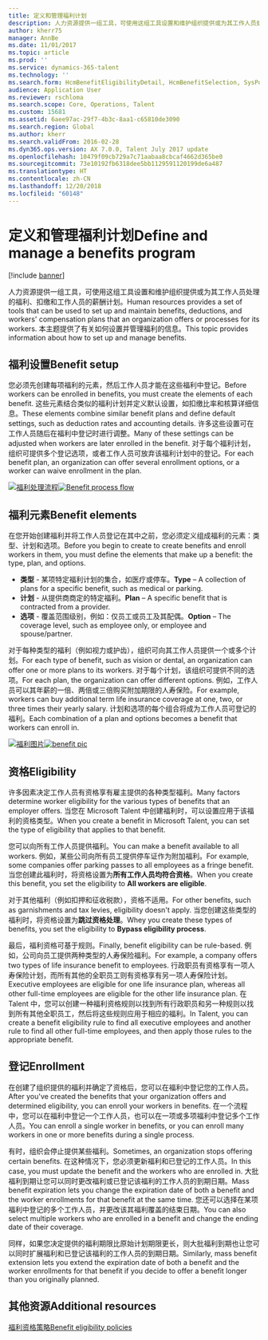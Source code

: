 ```yaml
---
title: 定义和管理福利计划
description: 人力资源提供一组工具，可使用这组工具设置和维护组织提供或为其工作人员处理的福利、扣缴和工作人员的薪酬计划。 本文章提供了有关如何设置管理福利的信息。
author: kherr75
manager: AnnBe
ms.date: 11/01/2017
ms.topic: article
ms.prod: ''
ms.service: dynamics-365-talent
ms.technology: ''
ms.search.form: HcmBenefitEligibilityDetail, HcmBenefitSelection, SysPolicyListPage, SysPolicySourceDocumentRuleType
audience: Application User
ms.reviewer: rschloma
ms.search.scope: Core, Operations, Talent
ms.custom: 15681
ms.assetid: 6aee97ac-29f7-4b3c-8aa1-c65810de3090
ms.search.region: Global
ms.author: kherr
ms.search.validFrom: 2016-02-28
ms.dyn365.ops.version: AX 7.0.0, Talent July 2017 update
ms.openlocfilehash: 10479f09cb729a7c71aabaa8cbcaf4662d365be0
ms.sourcegitcommit: 73e10192fb6318dee5bb1129591120199de6a487
ms.translationtype: HT
ms.contentlocale: zh-CN
ms.lasthandoff: 12/20/2018
ms.locfileid: "60148"
---
```

# <a name="define-and-manage-a-benefits-program"></a><span data-ttu-id="823d3-104">定义和管理福利计划</span><span class="sxs-lookup"><span data-stu-id="823d3-104">Define and manage a benefits program</span></span>

[!include [banner](includes/banner.md)]

<span data-ttu-id="823d3-105">人力资源提供一组工具，可使用这组工具设置和维护组织提供或为其工作人员处理的福利、扣缴和工作人员的薪酬计划。</span><span class="sxs-lookup"><span data-stu-id="823d3-105">Human resources provides a set of tools that can be used to set up and maintain benefits, deductions, and workers' compensation plans that an organization offers or processes for its workers.</span></span> <span data-ttu-id="823d3-106">本主题提供了有关如何设置并管理福利的信息。</span><span class="sxs-lookup"><span data-stu-id="823d3-106">This topic provides information about how to set up and manage benefits.</span></span>

<a name="benefit-setup"></a><span data-ttu-id="823d3-107">福利设置</span><span class="sxs-lookup"><span data-stu-id="823d3-107">Benefit setup</span></span>
-------------

<span data-ttu-id="823d3-108">您必须先创建每项福利的元素，然后工作人员才能在这些福利中登记。</span><span class="sxs-lookup"><span data-stu-id="823d3-108">Before workers can be enrolled in benefits, you must create the elements of each benefit.</span></span> <span data-ttu-id="823d3-109">这些元素结合类似的福利计划并定义默认设置，如扣缴比率和核算详细信息。</span><span class="sxs-lookup"><span data-stu-id="823d3-109">These elements combine similar benefit plans and define default settings, such as deduction rates and accounting details.</span></span> <span data-ttu-id="823d3-110">许多这些设置可在工作人员随后在福利中登记时进行调整。</span><span class="sxs-lookup"><span data-stu-id="823d3-110">Many of these settings can be adjusted when workers are later enrolled in the benefit.</span></span> <span data-ttu-id="823d3-111">对于每个福利计划，组织可提供多个登记选项，或者工作人员可放弃该福利计划中的登记。</span><span class="sxs-lookup"><span data-stu-id="823d3-111">For each benefit plan, an organization can offer several enrollment options, or a worker can waive enrollment in the plan.</span></span> 

<span data-ttu-id="823d3-112">[![福利处理流程](./media/benefit-process-flow1.png)](./media/benefit-process-flow1.png)</span><span class="sxs-lookup"><span data-stu-id="823d3-112">[![Benefit process flow](./media/benefit-process-flow1.png)](./media/benefit-process-flow1.png)</span></span>

## <a name="benefit-elements"></a><span data-ttu-id="823d3-113">福利元素</span><span class="sxs-lookup"><span data-stu-id="823d3-113">Benefit elements</span></span>
<span data-ttu-id="823d3-114">在您开始创建福利并将工作人员登记在其中之前，您必须定义组成福利的元素：类型、计划和选项。</span><span class="sxs-lookup"><span data-stu-id="823d3-114">Before you begin to create to create benefits and enroll workers in them, you must define the elements that make up a benefit: the type, plan, and options.</span></span>

-   <span data-ttu-id="823d3-115">**类型** - 某项特定福利计划的集合，如医疗或停车。</span><span class="sxs-lookup"><span data-stu-id="823d3-115">**Type** – A collection of plans for a specific benefit, such as medical or parking.</span></span>
-   <span data-ttu-id="823d3-116">**计划** - 从提供商商定的特定福利。</span><span class="sxs-lookup"><span data-stu-id="823d3-116">**Plan** – A specific benefit that is contracted from a provider.</span></span>
-   <span data-ttu-id="823d3-117">**选项** - 覆盖范围级别，例如：仅员工或员工及其配偶。</span><span class="sxs-lookup"><span data-stu-id="823d3-117">**Option** – The coverage level, such as employee only, or employee and spouse/partner.</span></span>

<span data-ttu-id="823d3-118">对于每种类型的福利（例如视力或护齿），组织可向其工作人员提供一个或多个计划。</span><span class="sxs-lookup"><span data-stu-id="823d3-118">For each type of benefit, such as vision or dental, an organization can offer one or more plans to its workers.</span></span> <span data-ttu-id="823d3-119">对于每个计划，该组织可提供不同的选项。</span><span class="sxs-lookup"><span data-stu-id="823d3-119">For each plan, the organization can offer different options.</span></span> <span data-ttu-id="823d3-120">例如，工作人员可以其年薪的一倍、两倍或三倍购买附加期限的人寿保险。</span><span class="sxs-lookup"><span data-stu-id="823d3-120">For example, workers can buy additional term life insurance coverage at one, two, or three times their yearly salary.</span></span> <span data-ttu-id="823d3-121">计划和选项的每个组合将成为工作人员可登记的福利。</span><span class="sxs-lookup"><span data-stu-id="823d3-121">Each combination of a plan and options becomes a benefit that workers can enroll in.</span></span> 

<span data-ttu-id="823d3-122">[![福利图片](./media/benefit-pic.png)](./media/benefit-pic.png)</span><span class="sxs-lookup"><span data-stu-id="823d3-122">[![benefit pic](./media/benefit-pic.png)](./media/benefit-pic.png)</span></span>

## <a name="eligibility"></a><span data-ttu-id="823d3-123">资格</span><span class="sxs-lookup"><span data-stu-id="823d3-123">Eligibility</span></span>
<span data-ttu-id="823d3-124">许多因素决定工作人员有资格享有雇主提供的各种类型福利。</span><span class="sxs-lookup"><span data-stu-id="823d3-124">Many factors determine worker eligibility for the various types of benefits that an employer offers.</span></span> <span data-ttu-id="823d3-125">当您在 Microsoft Talent 中创建福利时，可以设置应用于该福利的资格类型。</span><span class="sxs-lookup"><span data-stu-id="823d3-125">When you create a benefit in Microsoft Talent, you can set the type of eligibility that applies to that benefit.</span></span> 

<span data-ttu-id="823d3-126">您可以向所有工作人员提供福利。</span><span class="sxs-lookup"><span data-stu-id="823d3-126">You can make a benefit available to all workers.</span></span> <span data-ttu-id="823d3-127">例如，某些公司向所有员工提供停车证作为附加福利。</span><span class="sxs-lookup"><span data-stu-id="823d3-127">For example, some companies offer parking passes to all employees as a fringe benefit.</span></span> <span data-ttu-id="823d3-128">当您创建此福利时，将资格设置为**所有工作人员均符合资格**。</span><span class="sxs-lookup"><span data-stu-id="823d3-128">When you create this benefit, you set the eligibility to **All workers are eligible**.</span></span> 

<span data-ttu-id="823d3-129">对于其他福利（例如扣押和征收税款），资格不适用。</span><span class="sxs-lookup"><span data-stu-id="823d3-129">For other benefits, such as garnishments and tax levies, eligibility doesn't apply.</span></span> <span data-ttu-id="823d3-130">当您创建这些类型的福利时，将资格设置为**跳过资格处理**。</span><span class="sxs-lookup"><span data-stu-id="823d3-130">Whey you create these types of benefits, you set the eligibility to **Bypass eligibility process**.</span></span> 

<span data-ttu-id="823d3-131">最后，福利资格可基于规则。</span><span class="sxs-lookup"><span data-stu-id="823d3-131">Finally, benefit eligibility can be rule-based.</span></span> <span data-ttu-id="823d3-132">例如，公司向员工提供两种类型的人寿保险福利。</span><span class="sxs-lookup"><span data-stu-id="823d3-132">For example, a company offers two types of life insurance benefit to employees.</span></span> <span data-ttu-id="823d3-133">行政职员有资格享有一项人寿保险计划，而所有其他的全职员工则有资格享有另一项人寿保险计划。</span><span class="sxs-lookup"><span data-stu-id="823d3-133">Executive employees are eligible for one life insurance plan, whereas all other full-time employees are eligible for the other life insurance plan.</span></span> <span data-ttu-id="823d3-134">在 Talent 中，您可以创建一种福利资格规则以找到所有行政职员和另一种规则以找到所有其他全职员工，然后将这些规则应用于相应的福利。</span><span class="sxs-lookup"><span data-stu-id="823d3-134">In Talent, you can create a benefit eligibility rule to find all executive employees and another rule to find all other full-time employees, and then apply those rules to the appropriate benefit.</span></span>

## <a name="enrollment"></a><span data-ttu-id="823d3-135">登记</span><span class="sxs-lookup"><span data-stu-id="823d3-135">Enrollment</span></span>
<span data-ttu-id="823d3-136">在创建了组织提供的福利并确定了资格后，您可以在福利中登记您的工作人员。</span><span class="sxs-lookup"><span data-stu-id="823d3-136">After you've created the benefits that your organization offers and determined eligibility, you can enroll your workers in benefits.</span></span> <span data-ttu-id="823d3-137">在一个流程中，您可以在福利中登记一个工作人员，也可以在一项或多项福利中登记多个工作人员。</span><span class="sxs-lookup"><span data-stu-id="823d3-137">You can enroll a single worker in benefits, or you can enroll many workers in one or more benefits during a single process.</span></span> 

<span data-ttu-id="823d3-138">有时，组织会停止提供某些福利。</span><span class="sxs-lookup"><span data-stu-id="823d3-138">Sometimes, an organization stops offering certain benefits.</span></span> <span data-ttu-id="823d3-139">在这种情况下，您必须更新福利和已登记的工作人员。</span><span class="sxs-lookup"><span data-stu-id="823d3-139">In this case, you must update the benefit and the workers who are enrolled in.</span></span> <span data-ttu-id="823d3-140">大批福利到期让您可以同时更改福利或已登记该福利的工作人员的到期日期。</span><span class="sxs-lookup"><span data-stu-id="823d3-140">Mass benefit expiration lets you change the expiration date of both a benefit and the worker enrollments for that benefit at the same time.</span></span> <span data-ttu-id="823d3-141">您还可以选择在某项福利中登记的多个工作人员，并更改该其福利覆盖的结束日期。</span><span class="sxs-lookup"><span data-stu-id="823d3-141">You can also select multiple workers who are enrolled in a benefit and change the ending date of their coverage.</span></span> 

<span data-ttu-id="823d3-142">同样，如果您决定提供的福利期限比原始计划期限更长，则大批福利到期也让您可以同时扩展福利和已登记该福利的工作人员的到期日期。</span><span class="sxs-lookup"><span data-stu-id="823d3-142">Similarly, mass benefit extension lets you extend the expiration date of both a benefit and the worker enrollments for that benefit if you decide to offer a benefit longer than you originally planned.</span></span>

<a name="additional-resources"></a><span data-ttu-id="823d3-143">其他资源</span><span class="sxs-lookup"><span data-stu-id="823d3-143">Additional resources</span></span>
--------

[<span data-ttu-id="823d3-144">福利资格策略</span><span class="sxs-lookup"><span data-stu-id="823d3-144">Benefit eligibility policies</span></span>](benefit-eligibility-policies.md)



